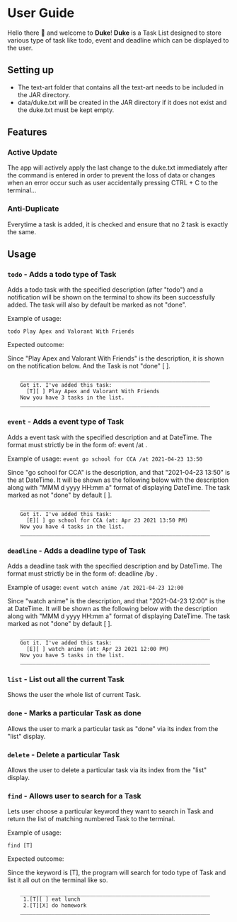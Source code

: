 # User Guide
Hello there 👋 and welcome to **Duke**! **Duke** is a Task List designed to store various type of 
task like todo, event and deadline which can be displayed to the user.  

## Setting up
- The text-art folder that contains all the text-art needs to be included in the JAR directory. 
- data/duke.txt will be created in the JAR directory if it does not exist and the duke.txt must 
be kept empty.

## Features 

### Active Update

The app will actively apply the last change to the duke.txt immediately after the command is 
entered in order to prevent the loss of data or changes when an error occur such as user 
accidentally pressing CTRL + C to the terminal... 

### Anti-Duplicate

Everytime a task is added, it is checked and ensure that no 2 task is exactly the same. 

## Usage

### `todo` - Adds a todo type of Task

Adds a todo task with the specified description (after "todo") and a notification will be 
shown on the terminal to show its been successfully added. The task will also by default 
be marked as not "done".

Example of usage: 

`todo Play Apex and Valorant With Friends`

Expected outcome:

Since "Play Apex and Valorant With Friends" is the description, it is shown on the 
notification below. And the Task is not "done" [ ].
```
    ____________________________________________________________
    Got it. I've added this task:
      [T][ ] Play Apex and Valorant With Friends
    Now you have 3 tasks in the list.
    ____________________________________________________________
```

### `event` - Adds a event type of Task

Adds a event task with the specified description and at DateTime. The format must 
strictly be in the form of: event <description> /at <yyyy-mm-dd HH:mm>. 

Example of usage: 
`event go school for CCA /at 2021-04-23 13:50`

Since "go school for CCA" is the description, and that "2021-04-23 13:50" is the 
at DateTime. It will be shown as the following below with the description along 
with "MMM d yyyy HH:mm a" format of displaying DateTime. The task marked as not
"done" by default [ ].
```
    ____________________________________________________________
    Got it. I've added this task: 
      [E][ ] go school for CCA (at: Apr 23 2021 13:50 PM)
    Now you have 4 tasks in the list.
    ____________________________________________________________
```

### `deadline` - Adds a deadline type of Task

Adds a deadline task with the specified description and by DateTime. The format 
must strictly be in the form of: deadline <description> /by <yyyy-mm-dd HH:mm>. 

Example of usage: 
`event watch anime /at 2021-04-23 12:00`

Since "watch anime" is the description, and that "2021-04-23 12:00" is the 
at DateTime. It will be shown as the following below with the description along 
with "MMM d yyyy HH:mm a" format of displaying DateTime. The task marked as not
"done" by default [ ].
```
    ____________________________________________________________
    Got it. I've added this task: 
      [E][ ] watch anime (at: Apr 23 2021 12:00 PM)
    Now you have 5 tasks in the list.
    ____________________________________________________________
```

### `list` - List out all the current Task

Shows the user the whole list of current Task. 

### `done` - Marks a particular Task as done

Allows the user to mark a particular task as "done" via its index from the "list" display. 

### `delete` - Delete a particular Task 

Allows the user to delete a particular task via its index from the "list" display. 

### `find` - Allows user to search for a Task 

Lets user choose a particular keyword they want to search in Task and return the list of matching
numbered Task to the terminal. 

Example of usage: 

`find [T]`

Expected outcome:

Since the keyword is [T], the program will search for todo type of Task and list it all out on 
the terminal like so. 
```
    ____________________________________________________________
     1.[T][ ] eat lunch 
	 2.[T][X] do homework
    ____________________________________________________________
```
